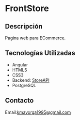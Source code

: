 # FrontStore

## Descripción
Pagina web para ECommerce.


## Tecnologías Utilizadas
- Angular
- HTML5
- CSS3
- Backend: [StoreAPI]([Repositorio](https://github.com/Kerro16/StoreAPI))
- PostgreSQL

## Contacto
Email:kmayorga1995@gmail.com

